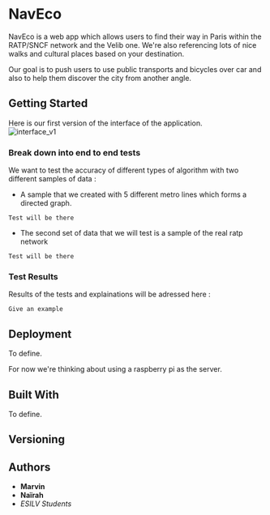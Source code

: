 # NavEco

NavEco is a web app which allows users to find their way in Paris within the RATP/SNCF network and the Velib one.
 We're also referencing lots of nice walks and cultural places based on your destination. 

Our goal is to push users to use public transports and bicycles over car and also to help them discover the city from another angle. 


## Getting Started
Here is our first version of the interface of the application.  
![interface_v1](https://user-images.githubusercontent.com/44749109/47968415-ed2ae780-e069-11e8-9249-eee40aec0eba.png)


### Break down into end to end tests

We want to test the accuracy of different types of algorithm with two different samples of data : 

- A sample that we created with 5 different metro lines which forms a directed graph. 

```
Test will be there 
```

- The second set of data that we will test is a sample of the real ratp network 

```
Test will be there 
```

### Test Results 

Results of the tests and explainations will be adressed here : 

```
Give an example
```

## Deployment

To define. 

For now we're thinking about using a raspberry pi as the server. 

## Built With

To define. 

## Versioning



## Authors

- **Marvin**
- **Naïrah**
- *ESILV Students*

